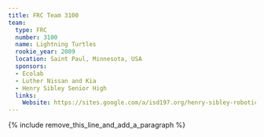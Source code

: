 ```yaml
---
title: FRC Team 3100
team:
  type: FRC
  number: 3100
  name: Lightning Turtles
  rookie_year: 2009
  location: Saint Paul, Minnesota, USA
  sponsors:
  - Ecolab
  - Luther Nissan and Kia
  - Henry Sibley Senior High
  links:
    Website: https://sites.google.com/a/isd197.org/henry-sibley-robotics/home
---
```


{% include remove_this_line_and_add_a_paragraph %}